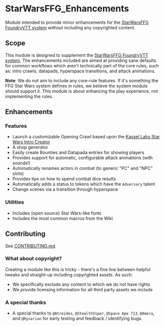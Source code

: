 # StarWarsFFG_Enhancements

Module intended to provide minor enhancements for the [StarWarsFFG FoundryVTT system](https://github.com/StarWarsFoundryVTT/StarWarsFFG) without including any copyrighted content.

## Scope

This module is designed to supplement the
[StarWarsFFG FoundryVTT system](https://github.com/StarWarsFoundryVTT/StarWarsFFG). The enhancements included are aimed at providing sane defaults for common workflows which aren't technically part of the core rules, such as: intro crawls, datapads, hyperspace transitions, and attack animations.

**Note**: We do not aim to include any core-rule features. If it's something the FFG Star Wars system defines in rules, we believe the system module should support it. This module is about enhancing the play experience, not implementing the rules.

## Enhancements

### Features

-   Launch a customizable Opening Crawl based upon the [Kassel Labs Star Wars Intro Creator](https://github.com/KasselLabs/StarWarsIntroCreator)
-   A shop generator
-   Easily create Bounties and Datapada entries for showing players
-   Provides support for automatic, configurable attack animations (with sounds!)
-   Automatically renames actors in combat (to generic "PC" and "NPC" slots)
-   Provides tips on how to spend combat dice results
-   Automatically adds a status to tokens which have the `Adversary` talent
-   Change scenes via a transition through hyperspace

### Utilities

-   Includes (open source) Star Wars-like fonts
-   Includes the most common macros from the Wiki

## Contributing

See [CONTRIBUTING.md](CONTRIBUTING.md).

### What about copyright?

Creating a module like this is tricky - there's a fine line between helpful tweaks and straight-up including copyrighted assets. As such:

-   We specifically exclude any content to which we do not have rights
-   We provide licensing information for all third party assets we include

### A special thanks

-   A special thanks to `@Atreides`, `@StealthViper`, `@Space Ape 713`, `@Amera`, and `@Rysarian` for early testing and feedback / identifying bugs.
